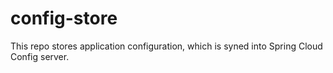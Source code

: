 # config-store
This repo stores application configuration, which is syned into Spring Cloud Config server.
